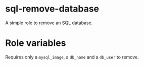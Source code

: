 sql-remove-database
=========

A simple role to remove an SQL database.

Role variables
===

Requires only a `mysql_image`, a `db_name` and a `db_user` to remove.